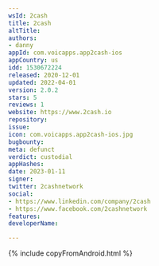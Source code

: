 ```yaml
---
wsId: 2cash
title: 2cash
altTitle: 
authors:
- danny
appId: com.voicapps.app2cash-ios
appCountry: us
idd: 1530672224
released: 2020-12-01
updated: 2022-04-01
version: 2.0.2
stars: 5
reviews: 1
website: https://www.2cash.io
repository: 
issue: 
icon: com.voicapps.app2cash-ios.jpg
bugbounty: 
meta: defunct
verdict: custodial
appHashes: 
date: 2023-01-11
signer: 
twitter: 2cashnetwork
social:
- https://www.linkedin.com/company/2cash
- https://www.facebook.com/2cashnetwork
features: 
developerName: 

---
```


{% include copyFromAndroid.html %}
